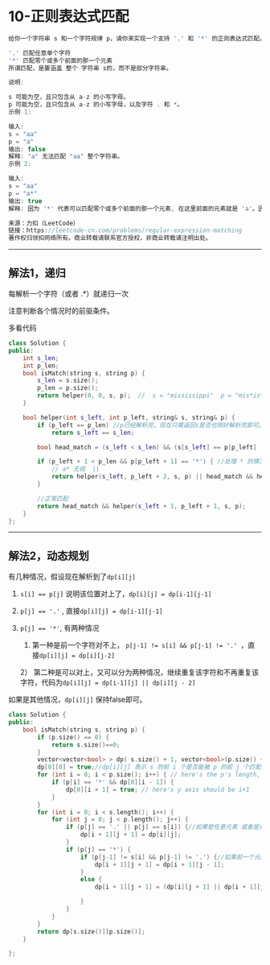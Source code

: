 # 10-正则表达式匹配

```c++
给你一个字符串 s 和一个字符规律 p，请你来实现一个支持 '.' 和 '*' 的正则表达式匹配。

'.' 匹配任意单个字符
'*' 匹配零个或多个前面的那一个元素
所谓匹配，是要涵盖 整个 字符串 s的，而不是部分字符串。

说明:

s 可能为空，且只包含从 a-z 的小写字母。
p 可能为空，且只包含从 a-z 的小写字母，以及字符 . 和 *。
示例 1:

输入:
s = "aa"
p = "a"
输出: false
解释: "a" 无法匹配 "aa" 整个字符串。
示例 2:

输入:
s = "aa"
p = "a*"
输出: true
解释: 因为 '*' 代表可以匹配零个或多个前面的那一个元素, 在这里前面的元素就是 'a'。因此，字符串 "aa" 可被视为 'a' 重复了一次。

来源：力扣（LeetCode）
链接：https://leetcode-cn.com/problems/regular-expression-matching
著作权归领扣网络所有。商业转载请联系官方授权，非商业转载请注明出处。
```

---

## 解法1，递归

每解析一个字符（或者 .*）就递归一次

注意判断各个情况时的前驱条件。

多看代码

```c++
class Solution {
public:
	int s_len;
	int p_len;
	bool isMatch(string s, string p) {
		s_len = s.size();
		p_len = p.size();
		return helper(0, 0, s, p);  //  s = "mississippi"  p = "mis*is*p*."       
	}

	bool helper(int s_left, int p_left, string& s, string& p) {
		if (p_left == p_len) //p已经解析完，现在只需返回s是否也刚好解析完即可。
			return s_left == s_len;

		bool head_match = (s_left < s_len) && (s[s_left] == p[p_left] || p[p_left] == '.');

		if (p_left + 1 < p_len && p[p_left + 1] == '*') { //处理 * 的情况
			// a* 无视  ||   
			return helper(s_left, p_left + 2, s, p) || head_match && helper(s_left + 1, p_left, s, p);
		}

		//正常匹配
		return head_match && helper(s_left + 1, p_left + 1, s, p);
	}
};
```

---

## 解法2，动态规划

有几种情况，假设现在解析到了`dp[i][j]` 

1. `s[i] == p[j]` 说明该位置对上了，`dp[i][j] = dp[i-1][j-1]`

2. `p[j] == '.'` , 直接`dp[i][j] = dp[i-1][j-1]`

3. `p[j] == '*'`, 有两种情况

    1) 第一种是前一个字符对不上， `p[j-1] != s[i] && p[j-1] != '.' `，直接`dp[i][j] = dp[i][j-2]`

    2） 第二种是可以对上，又可以分为两种情况，继续重复该字符和不再重复该字符，代码为`dp[i][j] = dp[i-1][j] || dp[i][j - 2]`


如果是其他情况，`dp[i][j]` 保持false即可。

```c++
class Solution {
public:
	bool isMatch(string s, string p) {
		if (p.size() == 0) {
			return s.size()==0;
		}
		vector<vector<bool> > dp( s.size() + 1, vector<bool>(p.size() + 1, 0) );
		dp[0][0] = true;//dp[i][j] 表示 s 的前 i 个是否能被 p 的前 j 个匹配
		for (int i = 0; i < p.size(); i++) { // here's the p's length, not s's
			if (p[i] == '*' && dp[0][i - 1]) {
				dp[0][i + 1] = true; // here's y axis should be i+1
			}
		}
		for (int i = 0; i < s.length(); i++) {
			for (int j = 0; j < p.length(); j++) {
				if (p[j] == '.' || p[j] == s[i]) {//如果是任意元素 或者是对于元素匹配
					dp[i + 1][j + 1] = dp[i][j];
				}
				if (p[j] == '*') {
					if (p[j-1] != s[i] && p[j-1] != '.') {//如果前一个元素不匹配 且不为任意元素
						dp[i + 1][j + 1] = dp[i + 1][j - 1];
					}
					else {
						dp[i + 1][j + 1] = (dp[i][j + 1] || dp[i + 1][j - 1]);

					}
				}
			}
		}
		return dp[s.size()][p.size()];
	}

};

```

